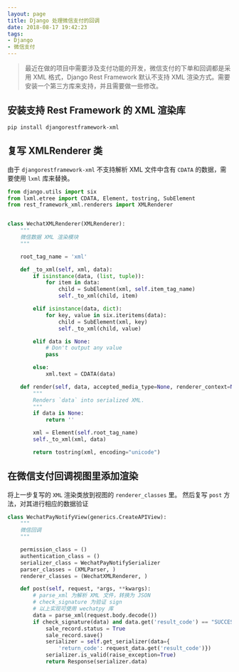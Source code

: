 ```yaml
---
layout: page
title: Django 处理微信支付的回调
date: 2018-08-17 19:42:23
tags:
- Django
- 微信支付
---
```


> 最近在做的项目中需要涉及支付功能的开发，微信支付的下单和回调都是采用 XML 格式，Django Rest Framework 默认不支持 XML 渲染方式。需要安装一个第三方库来支持，并且需要做一些修改。

## 安装支持 Rest Framework 的 XML 渲染库

```
pip install djangorestframework-xml
```

## 复写 XMLRenderer 类

由于 `djangorestframework-xml` 不支持解析 XML 文件中含有 `CDATA` 的数据，需要使用 `lxml` 库来替换。

```python
from django.utils import six
from lxml.etree import CDATA, Element, tostring, SubElement
from rest_framework_xml.renderers import XMLRenderer


class WechatXMLRenderer(XMLRenderer):
    """
    微信数据 XML 渲染模块
    """

    root_tag_name = 'xml'

    def _to_xml(self, xml, data):
        if isinstance(data, (list, tuple)):
            for item in data:
                child = SubElement(xml, self.item_tag_name)
                self._to_xml(child, item)

        elif isinstance(data, dict):
            for key, value in six.iteritems(data):
                child = SubElement(xml, key)
                self._to_xml(child, value)

        elif data is None:
            # Don't output any value
            pass

        else:
            xml.text = CDATA(data)

    def render(self, data, accepted_media_type=None, renderer_context=None):
        """
        Renders `data` into serialized XML.
        """
        if data is None:
            return ''

        xml = Element(self.root_tag_name)
        self._to_xml(xml, data)

        return tostring(xml, encoding="unicode")


```

## 在微信支付回调视图里添加渲染

将上一步复写的 `XML` 渲染类放到视图的 `renderer_classes` 里。
然后复写 `post` 方法，对其进行相应的数据验证

```python
class WechatPayNotifyView(generics.CreateAPIView):
    """
    微信回调
    """

    permission_class = ()
    authentication_class = ()
    serializer_class = WechatPayNotifySerializer
    parser_classes = (XMLParser, )
    renderer_classes = (WechatXMLRenderer, )

    def post(self, request, *args, **kwargs):
        # parse_xml 为解析 XML 文件，转换为 JSON
        # check_signature 为验证 sign
        # 以上实现可使用 wechatpy 库
        data = parse_xml(request.body.decode())
        if check_signature(data) and data.get('result_code') == "SUCCESS":
            sale_record.status = True
            sale_record.save()
            serializer = self.get_serializer(data={
                'return_code': request_data.get('result_code')})
            serializer.is_valid(raise_exception=True)
            return Response(serializer.data)
```
